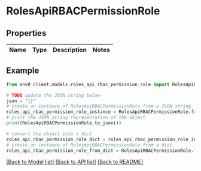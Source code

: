 # RolesApiRBACPermissionRole


## Properties

Name | Type | Description | Notes
------------ | ------------- | ------------- | -------------

## Example

```python
from env0_client.models.roles_api_rbac_permission_role import RolesApiRBACPermissionRole

# TODO update the JSON string below
json = "{}"
# create an instance of RolesApiRBACPermissionRole from a JSON string
roles_api_rbac_permission_role_instance = RolesApiRBACPermissionRole.from_json(json)
# print the JSON string representation of the object
print(RolesApiRBACPermissionRole.to_json())

# convert the object into a dict
roles_api_rbac_permission_role_dict = roles_api_rbac_permission_role_instance.to_dict()
# create an instance of RolesApiRBACPermissionRole from a dict
roles_api_rbac_permission_role_from_dict = RolesApiRBACPermissionRole.from_dict(roles_api_rbac_permission_role_dict)
```
[[Back to Model list]](../README.md#documentation-for-models) [[Back to API list]](../README.md#documentation-for-api-endpoints) [[Back to README]](../README.md)


